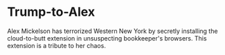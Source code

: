 Trump-to-Alex
=============

Alex Mickelson has terrorized Western New York by secretly installing the cloud-to-butt extension in unsuspecting bookkeeper's browsers. This extension is a tribute to her chaos.
